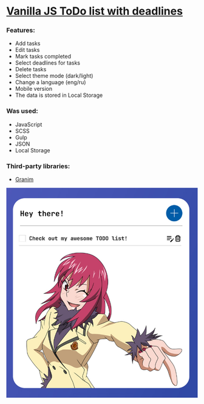 # [Vanilla JS ToDo list with deadlines](https://sergeywave.github.io/vanilla-js-todo-list/)
### Features:

- Add tasks
- Edit tasks
- Mark tasks completed
- Select deadlines for tasks
- Delete tasks
- Select theme mode (dark/light)
- Change a language (eng/ru)
- Mobile version
- The data is stored in Local Storage
  <br>

### Was used:

- JavaScript
- SCSS
- Gulp
- JSON
- Local Storage
  <br>

### Third-party libraries:

- [Granim](https://sarcadass.github.io/granim.js/)
  <br>

<p align="center"><a href="https://sergeywave.github.io/vanilla-js-todo-list"><img max-width="800px" alt="The preview" src="/dist/img/prew.jpg" /></a></p>